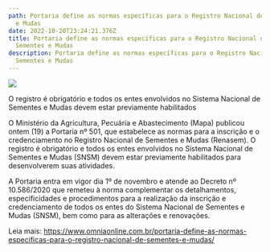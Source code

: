 ```yaml
---
path: Portaria define as normas específicas para o Registro Nacional de Sementes
  e Mudas
date: 2022-10-20T23:24:21.376Z
title: Portaria define as normas específicas para o Registro Nacional de
  Sementes e Mudas
description: Portaria define as normas específicas para o Registro Nacional de
  Sementes e Mudas
---
```

<!--StartFragment-->

![](https://www.omniaonline.com.br/wp-content/uploads/2022/10/Site-LinkedIn-Facebook-2022-10-20T134127.086.png)

O registro é obrigatório e todos os entes envolvidos no Sistema Nacional de Sementes e Mudas devem estar previamente habilitados

O Ministério da Agricultura, Pecuária e Abastecimento (Mapa) publicou ontem (19) a Portaria nº 501, que estabelece as normas para a inscrição e o credenciamento no Registro Nacional de Sementes e Mudas (Renasem). O registro é obrigatório e todos os entes envolvidos no Sistema Nacional de Sementes e Mudas (SNSM) devem estar previamente habilitados para desenvolverem suas atividades.

A Portaria entra em vigor dia 1º de novembro e atende ao Decreto nº 10.586/2020 que remeteu à norma complementar os detalhamentos, especificidades e procedimentos para a realização da inscrição e credenciamento de todos os entes do Sistema Nacional de Sementes e Mudas (SNSM), bem como para as alterações e renovações.

L﻿eia mais: https://www.omniaonline.com.br/portaria-define-as-normas-especificas-para-o-registro-nacional-de-sementes-e-mudas/

<!--EndFragment-->
